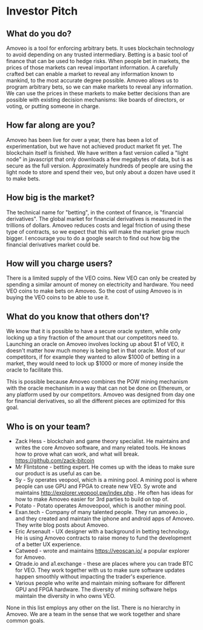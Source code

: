 Investor Pitch
==========

## What do you do?

Amoveo is a tool for enforcing arbitrary bets. It uses blockchain technology to avoid depending on any trusted intermediary.
Betting is a basic tool of finance that can be used to hedge risks.
When people bet in markets, the prices of those markets can reveal important information. A carefully crafted bet can enable a market to reveal any information known to mankind, to the most accurate degree possible. Amoveo allows us to program arbitrary bets, so we can make markets to reveal any information.
We can use the prices in these markets to make better decisions than are possible with existing decision mechanisms: like boards of directors, or voting, or putting someone in charge.

## How far along are you?

Amoveo has been live for over a year, there has been a lot of experimentation, but we have not achieved product market fit yet.
The blockchain itself is finished. We have written a fast version called a "light node" in javascript that only downloads a few megabytes of data, but is as secure as the full version. Approximately hundreds of people are using the light node to store and spend their veo, but only about a dozen have used it to make bets.

## How big is the market?

The technical name for "betting", in the context of finance, is "financial derivatives".
The global market for financial derivatives is measured in the trillions of dollars. Amoveo reduces costs and legal friction of using these type of contracts, so we expect that this will make the market grow much bigger.
I encourage you to do a google search to find out how big the financial derivatives market could be.

## How will you charge users?

There is a limited supply of the VEO coins. New VEO can only be created by spending a similar amount of money on electricity and hardware.
You need VEO coins to make bets on Amoveo.
So the cost of using Amoveo is in buying the VEO coins to be able to use it.

## What do you know that others don't?

We know that it is possible to have a secure oracle system, while only locking up a tiny fraction of the amount that our competitors need to.
Launching an oracle on Amoveo involves locking up about $1 of VEO, it doesn't matter how much money is being bet in that oracle.
Most of our competitors, if for example they wanted to allow $1000 of betting in a market, they would need to lock up $1000 or more of money inside the oracle to facilitate this.

This is possible because Amoveo combines the POW mining mechanism with the oracle mechanism in a way that can not be done on Ethereum, or any platform used by our competitors.
Amoveo was designed from day one for financial derivatives, so all the different pieces are optimized for this goal.


## Who is on your team?

* Zack Hess - blockchain and game theory specialist. He maintains and writes the core Amoveo software, and many related tools. He knows how to prove what can work, and what will break. https://github.com/zack-bitcoin
* Mr Flintstone - betting expert. He comes up with the ideas to make sure our product is as useful as can be.
* Sy - Sy operates veopool, which is a mining pool. A mining pool is where people can use GPU and FPGA to create new VEO. Sy wrote and maintains http://explorer.veopool.pw/index.php . He often has ideas for how to make Amoveo easier for 3rd parties to build on top of.
* Potato - Potato operates Amoveopool, which is another mining pool.
* Exan.tech - Company of many talented people. They run amoveo.io , and they created and maintain the iphone and android apps of Amoveo. They write blog posts about Amoveo. 
* Eric Arsenault - UX designer with a background in betting technology. He is using Amoveo contracts to raise money to fund the development of a better UX experience.
* Catweed - wrote and maintains https://veoscan.io/ a popular explorer for Amoveo.
* Qtrade.io and a1.exchange - these are places where you can trade BTC for VEO. They work together with us to make sure software updates happen smoothly without impacting the trader's experience.
* Various people who write and maintain mining software for different GPU and FPGA hardware. The diversity of mining software helps maintain the diversity in who owns VEO. 

None in this list employs any other on the list. There is no hierarchy in Amoveo.
We are a team in the sense that we work together and share common goals.
